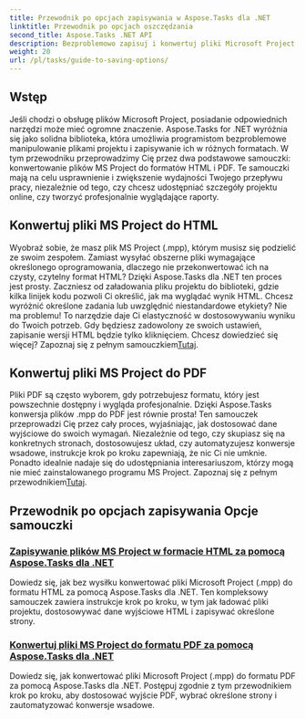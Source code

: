 ```yaml
---
title: Przewodnik po opcjach zapisywania w Aspose.Tasks dla .NET
linktitle: Przewodnik po opcjach oszczędzania
second_title: Aspose.Tasks .NET API
description: Bezproblemowo zapisuj i konwertuj pliki Microsoft Project za pomocą Aspose.Tasks dla .NET. Przeglądaj samouczki dotyczące eksportowania do formatów HTML i PDF.
weight: 20
url: /pl/tasks/guide-to-saving-options/
---
```

## Wstęp

Jeśli chodzi o obsługę plików Microsoft Project, posiadanie odpowiednich narzędzi może mieć ogromne znaczenie. Aspose.Tasks for .NET wyróżnia się jako solidna biblioteka, która umożliwia programistom bezproblemowe manipulowanie plikami projektu i zapisywanie ich w różnych formatach. W tym przewodniku przeprowadzimy Cię przez dwa podstawowe samouczki: konwertowanie plików MS Project do formatów HTML i PDF. Te samouczki mają na celu usprawnienie i zwiększenie wydajności Twojego przepływu pracy, niezależnie od tego, czy chcesz udostępniać szczegóły projektu online, czy tworzyć profesjonalnie wyglądające raporty.

## Konwertuj pliki MS Project do HTML

Wyobraź sobie, że masz plik MS Project (.mpp), którym musisz się podzielić ze swoim zespołem. Zamiast wysyłać obszerne pliki wymagające określonego oprogramowania, dlaczego nie przekonwertować ich na czysty, czytelny format HTML? Dzięki Aspose.Tasks dla .NET ten proces jest prosty. Zaczniesz od załadowania pliku projektu do biblioteki, gdzie kilka linijek kodu pozwoli Ci określić, jak ma wyglądać wynik HTML. Chcesz wyróżnić określone zadania lub uwzględnić niestandardowe etykiety? Nie ma problemu! To narzędzie daje Ci elastyczność w dostosowywaniu wyniku do Twoich potrzeb. Gdy będziesz zadowolony ze swoich ustawień, zapisanie wersji HTML będzie tylko kliknięciem. Chcesz dowiedzieć się więcej? Zapoznaj się z pełnym samouczkiem[Tutaj](./save-ms-project-files-to-html-format/).

## Konwertuj pliki MS Project do PDF

Pliki PDF są często wyborem, gdy potrzebujesz formatu, który jest powszechnie dostępny i wygląda profesjonalnie. Dzięki Aspose.Tasks konwersja plików .mpp do PDF jest równie prosta! Ten samouczek przeprowadzi Cię przez cały proces, wyjaśniając, jak dostosować dane wyjściowe do swoich wymagań. Niezależnie od tego, czy skupiasz się na konkretnych stronach, dostosowujesz układ, czy automatyzujesz konwersje wsadowe, instrukcje krok po kroku zapewniają, że nic Ci nie umknie. Ponadto idealnie nadaje się do udostępniania interesariuszom, którzy mogą nie mieć zainstalowanego programu MS Project. Zapoznaj się z pełnym przewodnikiem[Tutaj](./convert-ms-project-files-to-pdf/).

## Przewodnik po opcjach zapisywania Opcje samouczki
### [Zapisywanie plików MS Project w formacie HTML za pomocą Aspose.Tasks dla .NET](./save-ms-project-files-to-html-format/)
Dowiedz się, jak bez wysiłku konwertować pliki Microsoft Project (.mpp) do formatu HTML za pomocą Aspose.Tasks dla .NET. Ten kompleksowy samouczek zawiera instrukcje krok po kroku, w tym jak ładować pliki projektu, dostosowywać dane wyjściowe HTML i zapisywać określone strony.
### [Konwertuj pliki MS Project do formatu PDF za pomocą Aspose.Tasks dla .NET](./convert-ms-project-files-to-pdf/)
Dowiedz się, jak konwertować pliki Microsoft Project (.mpp) do formatu PDF za pomocą Aspose.Tasks dla .NET. Postępuj zgodnie z tym przewodnikiem krok po kroku, aby dostosować wyjście PDF, wybrać określone strony i zautomatyzować konwersje wsadowe.